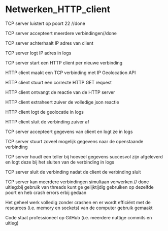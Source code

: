# Netwerken_HTTP_client

TCP server luistert op poort 22 //done

TCP server accepteert meerdere verbindingen//done

TCP server achterhaalt IP adres van client

TCP server logt IP adres in logs

TCP server start een HTTP client per nieuwe verbinding

HTTP client maakt een TCP verbinding met IP Geolocation API

HTTP client stuurt een correcte HTTP GET request

HTTP client ontvangt de reactie van de HTTP server

HTTP client extraheert zuiver de volledige json reactie

HTTP client logt de geolocatie in logs

HTTP client sluit de verbinding zuiver af

TCP server accepteert gegevens van client en logt ze in logs

TCP server stuurt zoveel mogelijk gegevens naar de openstaande verbinding

TCP server houdt een teller bij hoeveel gegevens succesvol zijn afgeleverd en logt deze bij het sluiten van de verbinding in logs

TCP server sluit de verbinding nadat de client de verbinding sluit

TCP server kan meerdere verbindingen simultaan verwerken // done
uitleg:bij gebruik van threads kunt ge gelijktijdig gebruiken op dezelfde poort en heb crash errors erbij gedaan

Het geheel werk volledig zonder crashen en er wordt efficiënt met de resources (i.e. memory en sockets) van de computer gebruik gemaakt

Code staat professioneel op GitHub (i.e. meerdere nuttige commits en uitleg)
